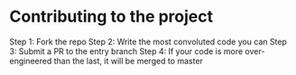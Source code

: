 # Contributing to the project
Step 1: Fork the repo
Step 2: Write the most convoluted code you can
Step 3: Submit a PR to the entry branch
Step 4: If your code is more over-engineered than the last, it will be merged to master
